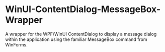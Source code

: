 # WinUI-ContentDialog-MessageBox-Wrapper
A wrapper for the WPF/WinUI ContentDialog to display a message dialog within the application using the familiar MessageBox command from WinForms.
